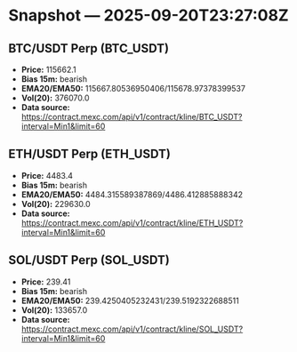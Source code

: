 # Snapshot — 2025-09-20T23:27:08Z

## BTC/USDT Perp (BTC_USDT)
- **Price:** 115662.1
- **Bias 15m:** bearish
- **EMA20/EMA50:** 115667.80536950406/115678.97378399537
- **Vol(20):** 376070.0
- **Data source:** https://contract.mexc.com/api/v1/contract/kline/BTC_USDT?interval=Min1&limit=60

## ETH/USDT Perp (ETH_USDT)
- **Price:** 4483.4
- **Bias 15m:** bearish
- **EMA20/EMA50:** 4484.315589387869/4486.412885888342
- **Vol(20):** 229630.0
- **Data source:** https://contract.mexc.com/api/v1/contract/kline/ETH_USDT?interval=Min1&limit=60

## SOL/USDT Perp (SOL_USDT)
- **Price:** 239.41
- **Bias 15m:** bearish
- **EMA20/EMA50:** 239.4250405232431/239.5192322688511
- **Vol(20):** 133657.0
- **Data source:** https://contract.mexc.com/api/v1/contract/kline/SOL_USDT?interval=Min1&limit=60
